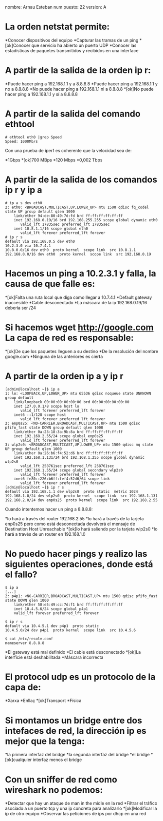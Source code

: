 nombre: Arnau Esteban
num puesto: 22
version: A

# La orden netstat permite:

*Conocer dispositivos del equipo
*Capturar las tramas de un ping
*[ok]Conocer que servicio ha abierto un puerto UDP
*Conocer las estadísticas de paquetes transmitidos y recibidos en una interface

# A partir de la salida de la orden ip r:

*Puede hacer ping a 192.168.1.1 y a 8.8.8.8
*Puede hacer ping a 192.168.1.1 y no a 8.8.8.8
*No puede hacer ping a 192.168.1.1 ni a 8.8.8.8
*[ok]No puede hacer ping a 192.168.1.1 y sí a 8.8.8.8

# A partir de la salida del comando ethtool

	# ethtool eth0 |grep Speed
	Speed: 1000Mb/s

Con una prueba de iperf es coherente que la velocidad sea de:

*1Gbps
*[ok]700 MBps
*120 Mbps
*0,002 Tbps

# A partir de la salida de los comandos ip r y ip a
	# ip a s dev eth0
	2: eth0: <BROADCAST,MULTICAST,UP,LOWER_UP> mtu 1500 qdisc fq_codel state UP group default qlen 1000
		link/ether 94:de:80:49:7d:fd brd ff:ff:ff:ff:ff:ff
		inet 192.168.0.19/16 brd 192.168.255.255 scope global dynamic eth0
		   valid_lft 17835sec preferred_lft 17835sec
		inet 10.8.1.1/16 scope global eth0
		   valid_lft forever preferred_lft forever
	# ip r s
	default via 192.168.0.5 dev eth0 
	10.2.3.0 via 10.7.4.1
	10.8.0.0/16 dev eth0  proto kernel  scope link  src 10.8.1.1 
	192.168.0.0/16 dev eth0  proto kernel  scope link  src 192.168.0.19 

# Hacemos un ping a 10.2.3.1 y falla, la causa de que falle es:

*[ok]Falta una ruta local que diga como llegar a 10.7.4.1
*Default gateway inaccesible
*Cable desconectado
*La máscara de la ip 192.168.0.19/16 debería ser /24

# Si hacemos wget http://google.com La capa de red es responsable:

*[ok]De que los paquetes lleguen a su destino
*De la resolución del nombre google.com
*Ninguna de las anteriores es cierta

# A partir de la orden ip a y ip r
	[admin@localhost ~]$ ip a 
	1: lo: <LOOPBACK,UP,LOWER_UP> mtu 65536 qdisc noqueue state UNKNOWN group default 
		link/loopback 00:00:00:00:00:00 brd 00:00:00:00:00:00 
		inet 127.0.0.1/8 scope host lo 
		   valid_lft forever preferred_lft forever 
		inet6 ::1/128 scope host 
		   valid_lft forever preferred_lft forever 
	2: enp0s25: <NO-CARRIER,BROADCAST,MULTICAST,UP> mtu 1500 qdisc pfifo_fast state DOWN group default qlen 1000 
		link/ether 0a:23:18:3a:9b:8a brd ff:ff:ff:ff:ff:ff 
		inet 192.168.2.55/24 scope global enp0s25 
		   valid_lft forever preferred_lft forever 
	3: wlp2s0: <BROADCAST,MULTICAST,UP,LOWER_UP> mtu 1500 qdisc mq state UP group default qlen 1000 
		link/ether 0a:26:b6:f4:52:d6 brd ff:ff:ff:ff:ff:ff 
		inet 192.168.1.131/24 brd 192.168.1.255 scope global dynamic wlp2s0 
		   valid_lft 258761sec preferred_lft 258761sec 
		inet 192.168.1.55/24 scope global secondary wlp2s0 
		   valid_lft forever preferred_lft forever 
		inet6 fe80::226:b6ff:fef4:52d6/64 scope link 
		   valid_lft forever preferred_lft forever 
	[admin@localhost ~]$ ip r s 
	default via 192.168.1.1 dev wlp2s0  proto static  metric 1024 
	192.168.1.0/24 dev wlp2s0  proto kernel  scope link  src 192.168.1.131 
	192.168.2.0/24 dev enp0s25  proto kernel  scope link  src 192.168.2.55 

 Cuando intentemos hacer un ping a 8.8.8.8:
 
*lo hará a través del router 192.168.2.55
*lo hará a través de la tarjeta enp0s25 pero como está desconectada devolverá el mensaje de Destination Host Unreachable
*[ok]lo hará saliendo por la tarjeta wlp2s0
*lo hará a través de un router en 192.168.1.0
 
# No puedo hacer pings y realizo las siguientes operaciones, donde está el fallo?
	$ ip a
	[...]
	2: p4p1: <NO-CARRIER,BROADCAST,MULTICAST,UP> mtu 1500 qdisc pfifo_fast state DOWN qlen 1000 
		link/ether 50:e5:49:cc:7d:f1 brd ff:ff:ff:ff:ff:ff 
		inet 10.4.5.6/24 scope global p4p1 
		valid_lft forever preferred_lft forever 

	$ ip r s 
	default via 10.4.5.1 dev p4p1  proto static 
	10.4.5.0/24 dev p4p1  proto kernel  scope link  src 10.4.5.6 

	$ cat /etc/resolv.conf 
	nameserver 8.8.8.8
	
*El gateway está mal definido
*El cable está desconectado
*[ok]La interfície está deshabilitada
*Máscara incorrecta

# El protocol udp es un protocolo de la capa de:

*Xarxa
*Enllaç
*[ok]Transport
*Física

# Si montamos un bridge entre dos intefaces de red, la dirección ip es mejor que la tenga:

*la primera interfaz del bridge
*la segunda interfaz del bridge
*el bridge
*[ok]cualquier interfaz menos el bridge
 
# Con un sniffer de red como wireshark no podemos:

*Detectar que hay un ataque de man in the midle en la red
*Filtrar el tráfico asociado a un puerto tcp y una ip concreta para analizarlo
*[ok]Modificar la ip de otro equipo
*Observar las peticiones de ips por dhcp en una red
